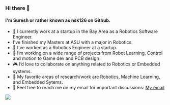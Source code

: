 ### Hi there 👋
#### I'm Suresh or rather known as nsk126 on Github.

- 📘 I currently work at a startup in the Bay Area as a Robotics Software Engineer.
- I've finished my Masters at ASU with a major in Robotics.
- :rocket: I've worked as a Robotics Engineer at a startup. 
- :game_die: I’m working on a wide range of projects from Robot Learning, Control and motion to Game dev and PCB design .
- :video_game: I’d love to collaborate on anything related to Robotics or Embedded systems.
- :thought_balloon: My favorite areas of research/work are Robotics, Machine Learning, and Embedded Sytems.
- :e-mail: Feel free to reach me on my email for important discussions: [My email](mailto:ksuresh3141@gmail.com)

![](https://komarev.com/ghpvc/?username=nsk126&color=blue)

<!---
[![Top Langs](https://github-readme-stats.vercel.app/api/top-langs/?username=nsk126&layout=compact)](https://github.com/nsk126)
-->
